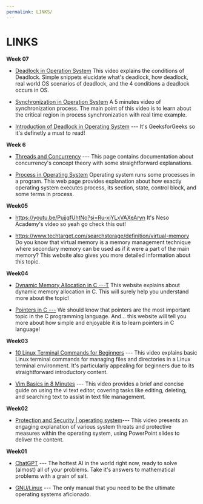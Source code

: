 ```yaml
---
permalink: LINKS/
---
```

# LINKS
**Week 07**
* [Deadlock in Operation System](https://www.youtube.com/watch?v=UVo9mGARkhQ) This video explains the conditions of Deadlock. Simple snippets elucidate what's deadlock, how deadlock, real world OS scenarios of deadlock, and the 4 conditions a deadlock occurs in OS.

* [Synchronization in Operation System](https://www.youtube.com/watch?v=eKKc0d7kzww) A 5 minutes video of synchronization process. The main point of this video is to learn about the critical region in process synchronization with real time example.

* [Introduction of Deadlock in Operating System](https://www.geeksforgeeks.org/introduction-of-deadlock-in-operating-system/?ref=lbp) ---
  It's GeeksforGeeks so it's definetly a must to read!

**Week 6**
* [Threads and Concurrency](https://applied-programming.github.io/Operating-Systems-Notes/3-Threads-and-Concurrency/) ---
This page contains documentation about concurrency's concept theory with some straightforward explanations.

* [Process in Operating System](https://www.studytonight.com/operating-system/operating-system-processes) Operating system runs some processes in a program. This web page provides explanation about how exactly operating system executes process, its section, state, control block, and some terms in process.


**Week05**
* https://youtu.be/PujjqfUhtNo?si=Ru-xjYLxVAXeAryn It's Neso Academy's video so yeah go check this out!

* https://www.techtarget.com/searchstorage/definition/virtual-memory Do you know that virtual memory is a memory management technique where secondary memory can be used as if it were a part of the main memory? This website also gives you more detailed information about this topic.

**Week04**
* [Dynamic Memory Allocation in C ---T](https://www.geeksforgeeks.org/dynamic-memory-allocation-in-c-using-malloc-calloc-free-and-realloc/) This website explains about dynamic memory allocation in C. This will surely help you understand more about the topic!

* [Pointers in C ---](https://linuxhint.com/use-pointers-c/) We should know that pointers are the most important topic in the C programming language. And... this website will tell you more about how simple and enjoyable it is to learn pointers in C language!

**Week03**
* [10 Linux Terminal Commands for Beginners](https://www.youtube.com/watch?v=CpTfQ-q6MPU) ---
This video explains basic Linux terminal commands for managing files and directories in a Linux terminal environment. It's particularly appealing for beginners due to its straightforward introductory content.

* [Vim Basics in 8 Minutes](https://www.youtube.com/watch?v=ggSyF1SVFr4) --- 
This video provides a brief and concise guide on using the vi text editor, covering tasks like editing, deleting, and searching text to assist in text file management.

**Week02**
* [Protection and Security | operating system](https://www.youtube.com/watch?v=-TwXevB9zp8)--- 
This video presents an engaging explanation of various system threats and protective measures within the operating system, using PowerPoint slides to deliver the content.

**Week01**
* [ChatGPT](https://chat.openai.com/) --- 
The hottest AI in the world right now, ready to solve (almost) all of your problems.
Take it's answers to mathematical problems with a grain of salt.

* [GNU/Linux](https://www.debian.org/doc/manuals/debian-reference/ch01.en.html) ---
  The only manual that you need to be the ultimate operating systems aficionado.
